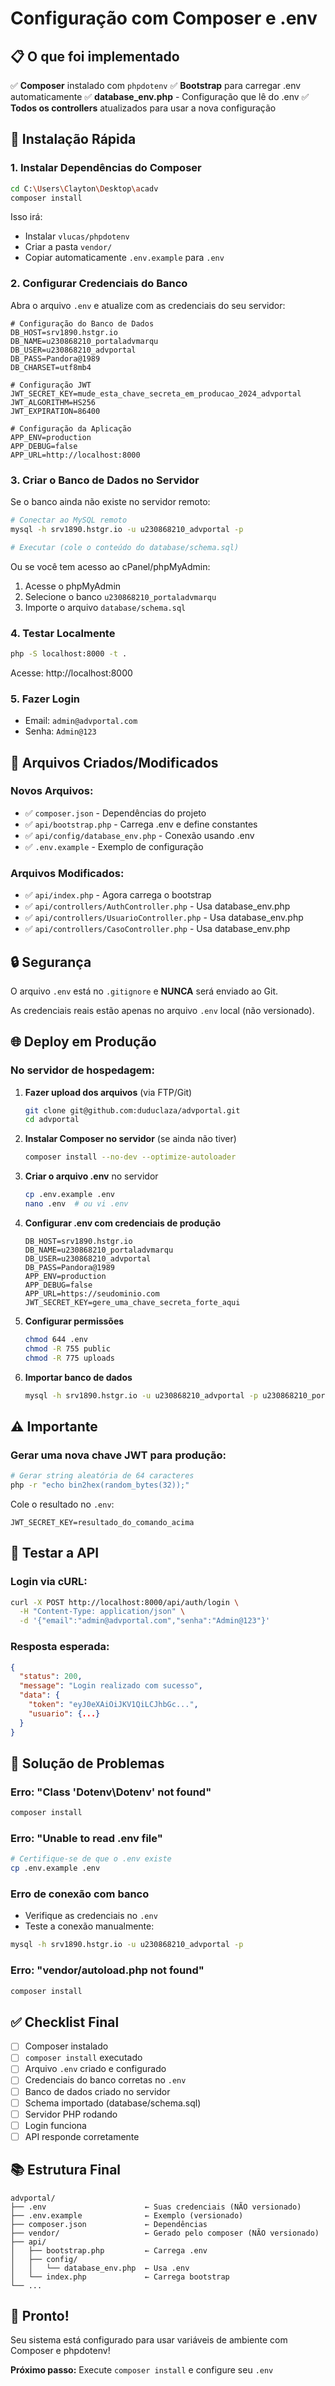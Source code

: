 # Configuração com Composer e .env

## 📋 O que foi implementado

✅ **Composer** instalado com `phpdotenv`
✅ **Bootstrap** para carregar .env automaticamente
✅ **database_env.php** - Configuração que lê do .env
✅ **Todos os controllers** atualizados para usar a nova configuração

## 🚀 Instalação Rápida

### 1. Instalar Dependências do Composer

```bash
cd C:\Users\Clayton\Desktop\acadv
composer install
```

Isso irá:
- Instalar `vlucas/phpdotenv`
- Criar a pasta `vendor/`
- Copiar automaticamente `.env.example` para `.env`

### 2. Configurar Credenciais do Banco

Abra o arquivo `.env` e atualize com as credenciais do seu servidor:

```env
# Configuração do Banco de Dados
DB_HOST=srv1890.hstgr.io
DB_NAME=u230868210_portaladvmarqu
DB_USER=u230868210_advportal
DB_PASS=Pandora@1989
DB_CHARSET=utf8mb4

# Configuração JWT
JWT_SECRET_KEY=mude_esta_chave_secreta_em_producao_2024_advportal
JWT_ALGORITHM=HS256
JWT_EXPIRATION=86400

# Configuração da Aplicação
APP_ENV=production
APP_DEBUG=false
APP_URL=http://localhost:8000
```

### 3. Criar o Banco de Dados no Servidor

Se o banco ainda não existe no servidor remoto:

```bash
# Conectar ao MySQL remoto
mysql -h srv1890.hstgr.io -u u230868210_advportal -p

# Executar (cole o conteúdo do database/schema.sql)
```

Ou se você tem acesso ao cPanel/phpMyAdmin:
1. Acesse o phpMyAdmin
2. Selecione o banco `u230868210_portaladvmarqu`
3. Importe o arquivo `database/schema.sql`

### 4. Testar Localmente

```bash
php -S localhost:8000 -t .
```

Acesse: http://localhost:8000

### 5. Fazer Login

- Email: `admin@advportal.com`
- Senha: `Admin@123`

## 📁 Arquivos Criados/Modificados

### Novos Arquivos:
- ✅ `composer.json` - Dependências do projeto
- ✅ `api/bootstrap.php` - Carrega .env e define constantes
- ✅ `api/config/database_env.php` - Conexão usando .env
- ✅ `.env.example` - Exemplo de configuração

### Arquivos Modificados:
- ✅ `api/index.php` - Agora carrega o bootstrap
- ✅ `api/controllers/AuthController.php` - Usa database_env.php
- ✅ `api/controllers/UsuarioController.php` - Usa database_env.php
- ✅ `api/controllers/CasoController.php` - Usa database_env.php

## 🔒 Segurança

O arquivo `.env` está no `.gitignore` e **NUNCA** será enviado ao Git.

As credenciais reais estão apenas no arquivo `.env` local (não versionado).

## 🌐 Deploy em Produção

### No servidor de hospedagem:

1. **Fazer upload dos arquivos** (via FTP/Git)
   ```bash
   git clone git@github.com:duduclaza/advportal.git
   cd advportal
   ```

2. **Instalar Composer no servidor** (se ainda não tiver)
   ```bash
   composer install --no-dev --optimize-autoloader
   ```

3. **Criar o arquivo .env** no servidor
   ```bash
   cp .env.example .env
   nano .env  # ou vi .env
   ```

4. **Configurar .env com credenciais de produção**
   ```env
   DB_HOST=srv1890.hstgr.io
   DB_NAME=u230868210_portaladvmarqu
   DB_USER=u230868210_advportal
   DB_PASS=Pandora@1989
   APP_ENV=production
   APP_DEBUG=false
   APP_URL=https://seudominio.com
   JWT_SECRET_KEY=gere_uma_chave_secreta_forte_aqui
   ```

5. **Configurar permissões**
   ```bash
   chmod 644 .env
   chmod -R 755 public
   chmod -R 775 uploads
   ```

6. **Importar banco de dados**
   ```bash
   mysql -h srv1890.hstgr.io -u u230868210_advportal -p u230868210_portaladvmarqu < database/schema.sql
   ```

## ⚠️ Importante

### Gerar uma nova chave JWT para produção:

```bash
# Gerar string aleatória de 64 caracteres
php -r "echo bin2hex(random_bytes(32));"
```

Cole o resultado no `.env`:
```env
JWT_SECRET_KEY=resultado_do_comando_acima
```

## 🧪 Testar a API

### Login via cURL:
```bash
curl -X POST http://localhost:8000/api/auth/login \
  -H "Content-Type: application/json" \
  -d '{"email":"admin@advportal.com","senha":"Admin@123"}'
```

### Resposta esperada:
```json
{
  "status": 200,
  "message": "Login realizado com sucesso",
  "data": {
    "token": "eyJ0eXAiOiJKV1QiLCJhbGc...",
    "usuario": {...}
  }
}
```

## 🐛 Solução de Problemas

### Erro: "Class 'Dotenv\Dotenv' not found"
```bash
composer install
```

### Erro: "Unable to read .env file"
```bash
# Certifique-se de que o .env existe
cp .env.example .env
```

### Erro de conexão com banco
- Verifique as credenciais no `.env`
- Teste a conexão manualmente:
```bash
mysql -h srv1890.hstgr.io -u u230868210_advportal -p
```

### Erro: "vendor/autoload.php not found"
```bash
composer install
```

## ✅ Checklist Final

- [ ] Composer instalado
- [ ] `composer install` executado
- [ ] Arquivo `.env` criado e configurado
- [ ] Credenciais do banco corretas no `.env`
- [ ] Banco de dados criado no servidor
- [ ] Schema importado (database/schema.sql)
- [ ] Servidor PHP rodando
- [ ] Login funciona
- [ ] API responde corretamente

## 📚 Estrutura Final

```
advportal/
├── .env                      ← Suas credenciais (NÃO versionado)
├── .env.example              ← Exemplo (versionado)
├── composer.json             ← Dependências
├── vendor/                   ← Gerado pelo composer (NÃO versionado)
├── api/
│   ├── bootstrap.php         ← Carrega .env
│   ├── config/
│   │   └── database_env.php  ← Usa .env
│   └── index.php             ← Carrega bootstrap
└── ...
```

## 🎉 Pronto!

Seu sistema está configurado para usar variáveis de ambiente com Composer e phpdotenv!

**Próximo passo:** Execute `composer install` e configure seu `.env`
